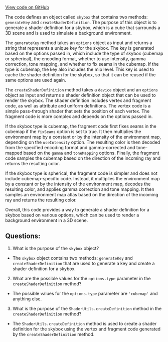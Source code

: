 [View code on GitHub](https://github.com/playcanvas/engine/src/scene/shader-lib/programs/skybox.js)

The code defines an object called `skybox` that contains two methods: `generateKey` and `createShaderDefinition`. The purpose of this object is to generate a shader definition for a skybox, which is a cube that surrounds a 3D scene and is used to simulate a background environment. 

The `generateKey` method takes an `options` object as input and returns a string that represents a unique key for the skybox. The key is generated based on the options passed in, which include the type of skybox (cubemap or spherical), the encoding format, whether to use intensity, gamma correction, tone mapping, and whether to fix seams in the cubemap. If the type is cubemap, the key also includes the mip level. This key is used to cache the shader definition for the skybox, so that it can be reused if the same options are used again.

The `createShaderDefinition` method takes a `device` object and an `options` object as input and returns a shader definition object that can be used to render the skybox. The shader definition includes vertex and fragment code, as well as attribute and uniform definitions. The vertex code is a simple pass-through shader that sets the position of each vertex. The fragment code is more complex and depends on the options passed in. 

If the skybox type is cubemap, the fragment code first fixes seams in the cubemap if the `fixSeams` option is set to true. It then multiplies the environment map by a constant or by the intensity of the environment map, depending on the `useIntensity` option. The resulting color is then decoded from the specified encoding format and gamma-corrected and tone-mapped based on the `gamma` and `toneMapping` options. Finally, the fragment code samples the cubemap based on the direction of the incoming ray and returns the resulting color. 

If the skybox type is spherical, the fragment code is simpler and does not include cubemap-specific code. Instead, it multiplies the environment map by a constant or by the intensity of the environment map, decodes the resulting color, and applies gamma correction and tone mapping. It then samples an environment map atlas based on the direction of the incoming ray and returns the resulting color. 

Overall, this code provides a way to generate a shader definition for a skybox based on various options, which can be used to render a background environment in a 3D scene.
## Questions: 
 1. What is the purpose of the `skybox` object?
- The `skybox` object contains two methods: `generateKey` and `createShaderDefinition` that are used to generate a key and create a shader definition for a skybox.

2. What are the possible values for the `options.type` parameter in the `createShaderDefinition` method?
- The possible values for the `options.type` parameter are `'cubemap'` and anything else.

3. What is the purpose of the `ShaderUtils.createDefinition` method in the `createShaderDefinition` method?
- The `ShaderUtils.createDefinition` method is used to create a shader definition for the skybox using the vertex and fragment code generated by the `createShaderDefinition` method.